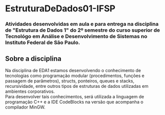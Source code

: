 # EstruturaDeDados01-IFSP
### Atividades desenvolvidas em aula e para entrega na disciplina de "Estrutura de Dados 1" do 2º semestre do curso superior de Tecnológo em Análise e Desenvolvimento de Sistemas no Instituto Federal de São Paulo.

## Sobre a disciplina
Na disciplina de EDA1 estamos desenvolvendo o conhecimento de tecnologias como programação modular (procedimentos, funções e passagem de parâmetros), structs, ponteiros, queues e stacks, recursividade, entre outros tipos de estruturas de dados utilizadas em ambientes corporativos. <br />
Para desenvolver tais conhecimentos, será utilizada a linguagem de programação C++ e a IDE CodeBlocks na versão que acompanha o compilador MinGW.
